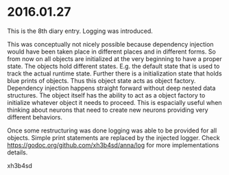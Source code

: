 # 2016.01.27
This is the 8th diary entry. Logging was introduced.

This was conceptually not nicely possible because dependency injection would
have been taken place in different places and in different forms. So from now
on all objects are initialized at the very beginning to have a proper state.
The objects hold different states. E.g. the default state that is used to track
the actual runtime state. Further there is a initialization state that holds
blue prints of objects. Thus this object state acts as object factory.
Dependency injection happens straight forward without deep nested data
structures. The object itself has the ability to act as a object factory to
initialize whatever object it needs to proceed. This is espacially useful when
thinking about neurons that need to create new neurons providing very different
behaviors.

Once some restructuring was done logging was able to be provided for all
objects. Simple print statements are replaced by the injected logger. Check
https://godoc.org/github.com/xh3b4sd/anna/log for more implementations
details.

xh3b4sd
